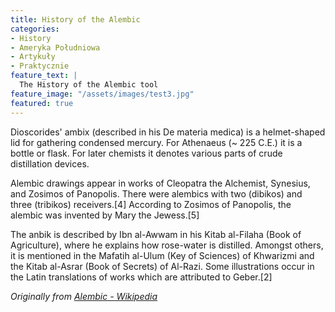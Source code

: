 ```yaml
---
title: History of the Alembic
categories:
- History
- Ameryka Południowa
- Artykuły
- Praktycznie
feature_text: |
  The History of the Alembic tool
feature_image: "/assets/images/test3.jpg"
featured: true
---
```


Dioscorides' ambix (described in his De materia medica) is a helmet-shaped lid for gathering condensed mercury. For Athenaeus (~ 225 C.E.) it is a bottle or flask. For later chemists it denotes various parts of crude distillation devices.

<!-- more -->

Alembic drawings appear in works of Cleopatra the Alchemist, Synesius, and Zosimos of Panopolis. There were alembics with two (dibikos) and three (tribikos) receivers.[4] According to Zosimos of Panopolis, the alembic was invented by Mary the Jewess.[5]

The anbik is described by Ibn al-Awwam in his Kitab al-Filaha (Book of Agriculture), where he explains how rose-water is distilled. Amongst others, it is mentioned in the Mafatih al-Ulum (Key of Sciences) of Khwarizmi and the Kitab al-Asrar (Book of Secrets) of Al-Razi. Some illustrations occur in the Latin translations of works which are attributed to Geber.[2]

_Originally from [Alembic - Wikipedia](https://en.wikipedia.org/wiki/Alembic)_

